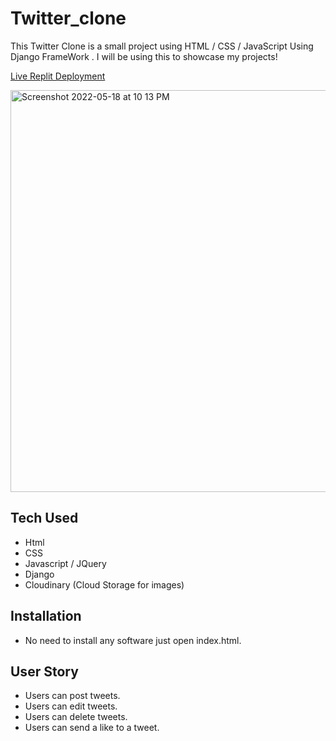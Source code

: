 # Twitter_clone
This Twitter Clone is a small project using HTML / CSS / JavaScript Using Django FrameWork . I will be using this to showcase my projects!

[Live Replit Deployment](https://twitterclone.seifullaha.repl.co/)

<img width="643" alt="Screenshot 2022-05-18 at 10 13 PM" src="https://user-images.githubusercontent.com/103548184/169188833-a3057b6f-1ed3-4e17-b773-a45153e18ef0.JPG">


## Tech Used
* Html
* CSS
* Javascript / JQuery
* Django
* Cloudinary (Cloud Storage for images)

## Installation

* No need to install any software just open index.html.

## User Story
* Users can post tweets.
* Users can edit tweets.
* Users can delete tweets.
* Users can send a like to a tweet.
